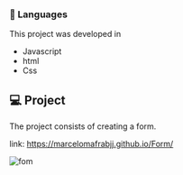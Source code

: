 ### 🚀 Languages
This project was developed in

  - Javascript
  - html
  - Css

## 💻 Project

The project consists of creating a form.

link: https://marcelomafrabjj.github.io/Form/

![fom](https://user-images.githubusercontent.com/84472778/154570404-10525dd4-bfbc-4226-834e-64e582cab6b7.png)

